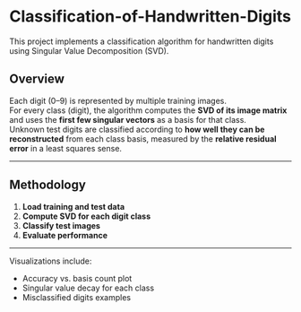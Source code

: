 # Classification-of-Handwritten-Digits
This project implements a classification algorithm for handwritten digits using Singular Value Decomposition (SVD).  

## Overview

Each digit (0–9) is represented by multiple training images.  
For every class (digit), the algorithm computes the **SVD of its image matrix** and uses the **first few singular vectors** as a basis for that class.  
Unknown test digits are classified according to **how well they can be reconstructed** from each class basis, measured by the **relative residual error** in a least squares sense.

---

## Methodology

1. **Load training and test data**
2. **Compute SVD for each digit class**
3. **Classify test images**
4. **Evaluate performance**
   
---

Visualizations include:
- Accuracy vs. basis count plot  
- Singular value decay for each class  
- Misclassified digits examples  

